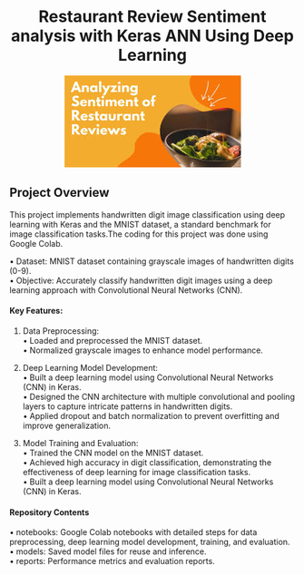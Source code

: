 <h1 align="center">Restaurant Review Sentiment analysis with Keras ANN Using Deep Learning</h1>
<p align="center">
<img src="images.jpeg">


## Project Overview
This project implements handwritten digit image classification using deep learning with Keras and the MNIST dataset, a standard benchmark for image classification tasks.The coding for this project was done using Google Colab.
<br>

• Dataset: MNIST dataset containing grayscale images of handwritten digits (0-9).<br>
• Objective: Accurately classify handwritten digit images using a deep learning approach with Convolutional Neural Networks (CNN).<br>

#### Key Features:<br>
1) Data Preprocessing:<br>
   • Loaded and preprocessed the MNIST dataset.<br>
   • Normalized grayscale images to enhance model performance.<br>
   
2) Deep Learning Model Development:<br>
   • Built a deep learning model using Convolutional Neural Networks (CNN) in Keras.<br>
   • Designed the CNN architecture with multiple convolutional and pooling layers to capture intricate patterns in handwritten digits.<br>
   • Applied dropout and batch normalization to prevent overfitting and improve generalization.<br>

3) Model Training and Evaluation:<br>
   • Trained the CNN model on the MNIST dataset.<br>
   • Achieved high accuracy in digit classification, demonstrating the effectiveness of deep learning for image classification tasks.<br>
   • Built a deep learning model using Convolutional Neural Networks (CNN) in Keras.<br>



#### Repository Contents<br>
• notebooks: Google Colab notebooks with detailed steps for data preprocessing, deep learning model development, training, and evaluation.<br>
• models: Saved model files for reuse and inference.<br>
• reports: Performance metrics and evaluation reports.<br>

